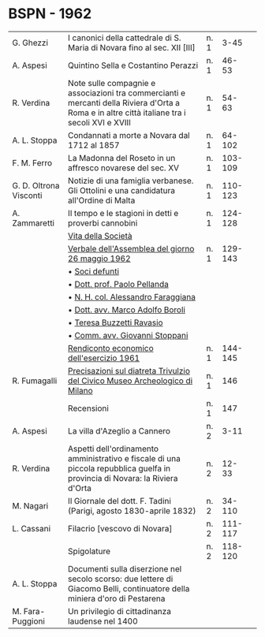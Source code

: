 # BSPN - 1962

<table>
    <tr>
        <td>G. Ghezzi</td>
        <td>I canonici della cattedrale di S. Maria di Novara fino al sec. XII [III]</td>
        <td>n. 1</td>
        <td>3-45</td>
        <td></td>
    </tr>
    <tr>
        <td>A. Aspesi</td>
        <td>Quintino Sella e Costantino Perazzi</td>
        <td>n. 1</td>
        <td>46-53</td>
        <td></td>
    </tr>
    <tr>
        <td>R. Verdina</td>
        <td>Note sulle compagnie e associazioni tra commercianti e mercanti della Riviera d'Orta a Roma e in altre città
            italiane tra i secoli XVI e XVIII
        </td>
        <td>n. 1</td>
        <td>54-63</td>
        <td></td>
    </tr>
    <tr>
        <td>A. L. Stoppa</td>
        <td>Condannati a morte a Novara dal 1712 al 1857</td>
        <td>n. 1</td>
        <td>64-102</td>
        <td></td>
    </tr>
    <tr>
        <td>F. M. Ferro</td>
        <td>La Madonna del Roseto in un affresco novarese del sec. XV</td>
        <td>n. 1</td>
        <td>103-109</td>
        <td></td>
    </tr>
    <tr>
        <td>G. D. Oltrona Visconti</td>
        <td>Notizie di una famiglia verbanese. Gli Ottolini e una candidatura all'Ordine di Malta</td>
        <td>n. 1</td>
        <td>110-123</td>
        <td></td>
    </tr>
    <tr>
        <td>A. Zammaretti</td>
        <td>Il tempo e le stagioni in detti e proverbi cannobini</td>
        <td>n. 1</td>
        <td>124-128</td>
        <td></td>
    </tr>
    <tr>
        <td></td>
        <td><a href="http://www.ssno.it/BSPNo/bspn_vita62.html#620">Vita della Società</a></td>
        <td></td>
        <td></td>
        <td></td>
    </tr>
    <tr>
        <td></td>
        <td><a href="http://www.ssno.it/BSPNo/bspn_vita62.html#621">Verbale dell'Assemblea del giorno 26 maggio 1962</a>
        </td>
        <td>n. 1</td>
        <td>129-143</td>
        <td></td>
    </tr>
    <tr>
        <td></td>
        <td>• <a href="http://www.ssno.it/BSPNo/bspn_vita62.html#623">Soci defunti</a></td>
        <td></td>
        <td></td>
        <td></td>
    </tr>
    <tr>
        <td></td>
        <td>• <a href="http://www.ssno.it/BSPNo/bspn_vita62.html#623-1">Dott. prof. Paolo Pellanda</a></td>
        <td></td>
        <td></td>
        <td></td>
    </tr>
    <tr>
        <td></td>
        <td>• <a href="http://www.ssno.it/BSPNo/bspn_vita62.html#623-2">N. H. col. Alessandro Faraggiana</a></td>
        <td></td>
        <td></td>
        <td></td>
    </tr>
    <tr>
        <td></td>
        <td>• <a href="http://www.ssno.it/BSPNo/bspn_vita62.html#623-3">Dott. avv. Marco Adolfo Boroli</a></td>
        <td></td>
        <td></td>
        <td></td>
    </tr>
    <tr>
        <td></td>
        <td>• <a href="http://www.ssno.it/BSPNo/bspn_vita62.html#623-4">Teresa Buzzetti Ravasio</a></td>
        <td></td>
        <td></td>
        <td></td>
    </tr>
    <tr>
        <td></td>
        <td>• <a href="http://www.ssno.it/BSPNo/bspn_vita62.html#623-5">Comm. avv. Giovanni Stoppani</a></td>
        <td></td>
        <td></td>
        <td></td>
    </tr>
    <tr>
        <td></td>
        <td><a href="http://www.ssno.it/BSPNo/bspn_vita62.html#622">Rendiconto economico dell'esercizio 1961</a></td>
        <td>n. 1</td>
        <td>144-145</td>
        <td></td>
    </tr>
    <tr>
        <td>R. Fumagalli</td>
        <td><a href="http://www.ssno.it/BSPNo/bspn_vita62.html#624">Precisazioni sul diatreta Trivulzio del Civico Museo
            Archeologico di Milano</a></td>
        <td>n. 1</td>
        <td>146</td>
        <td></td>
    </tr>
    <tr>
        <td></td>
        <td>Recensioni</td>
        <td>n. 1</td>
        <td>147</td>
        <td></td>
    </tr>
    <tr>
        <td>A. Aspesi</td>
        <td>La villa d'Azeglio a Cannero</td>
        <td>n. 2</td>
        <td>3-11</td>
        <td></td>
    </tr>
    <tr>
        <td>R. Verdina</td>
        <td>Aspetti dell'ordinamento amministrativo e fiscale di una piccola repubblica guelfa in provincia di Novara:
            la Riviera d'Orta
        </td>
        <td>n. 2</td>
        <td>12-33</td>
        <td></td>
    </tr>
    <tr>
        <td>M. Nagari</td>
        <td>Il Giornale del dott. F. Tadini (Parigi, agosto 1830-aprile 1832)</td>
        <td>n. 2</td>
        <td>34-110</td>
        <td></td>
    </tr>
    <tr>
        <td>L. Cassani</td>
        <td>Filacrio [vescovo di Novara]</td>
        <td>n. 2</td>
        <td>111-117</td>
        <td></td>
    </tr>
    <tr>
        <td></td>
        <td>Spigolature</td>
        <td>n. 2</td>
        <td>118-120</td>
        <td></td>
    </tr>
    <tr>
        <td>A. L. Stoppa</td>
        <td>Documenti sulla diserzione nel secolo scorso: due lettere di Giacomo Belli, continuatore della miniera d'oro
            di Pestarena
        </td>
        <td></td>
        <td></td>
    </tr>
    <tr>
        <td>M. Fara-Puggioni</td>
        <td>Un privilegio di cittadinanza laudense nel 1400</td>
        <td></td>
        <td></td>
    </tr>
</table>